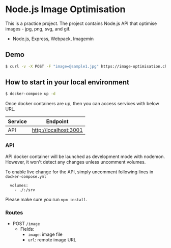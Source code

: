 # Node.js Image Optimisation

This is a practice project. The project contains Node.js API that optimise images - jpg, png, svg, and gif.

- Node.js, Express, Webpack, Imagemin

## Demo

```bash
$ curl -v -X POST -F "image=@sample1.jpg" https://image-optimisation.chrislee.kr/image -o sample1-output.jpg
```

## How to start in your local environment

```bash
$ docker-compose up -d
```

Once docker containers are up, then you can access services with below URL.

| Service | Endpoint                                       |
| ------- | ---------------------------------------------- |
| API     | [http://localhost:3001](http://localhost:3001) |

### API

API docker container will be launched as development mode with nodemon. However, it won't detect any changes unless uncomment volumes.

To enable live change for the API, simply uncomment following lines in `docker-compose.yml`

```text
  volumes:
    - ./:/srv
```

Please make sure you run `npm install`.

### Routes

- POST `/image`
  - Fields:
    - `image`: image file
    - `url`: remote image URL
